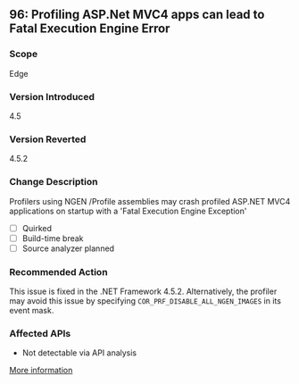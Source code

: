 ## 96: Profiling ASP.Net MVC4 apps can lead to Fatal Execution Engine Error

### Scope
Edge

### Version Introduced
4.5

### Version Reverted
4.5.2

### Change Description
Profilers using NGEN /Profile assemblies may crash profiled ASP.NET MVC4 applications on startup with a 'Fatal Execution Engine Exception'

- [ ] Quirked
- [ ] Build-time break
- [ ] Source analyzer planned

### Recommended Action
This issue is fixed in the .NET Framework 4.5.2. Alternatively, the profiler may avoid this issue by specifying `COR_PRF_DISABLE_ALL_NGEN_IMAGES` in its event mask.

### Affected APIs
* Not detectable via API analysis

[More information](http://connect.microsoft.com/VisualStudio/feedback/details/793730/clr-profiler-crashes-any-asp-net-mvc4-app-on-startup-due-to-ngen-profile-images)
